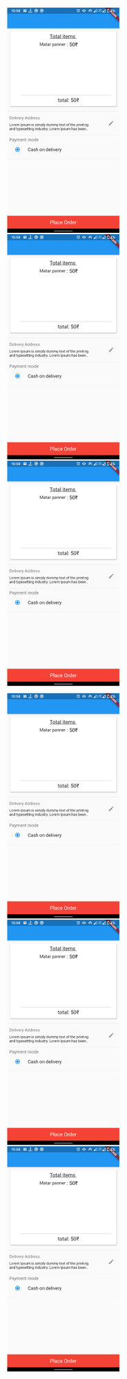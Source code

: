 <p float="left">
  <img src="Screenshot/buy.png" width = "260",height = "300"  />
  <img src="Screenshot/buy.png" width = "260",height = "300"/> 
  <img src="Screenshot/buy.png" width = "260",height = "300" />
</p>
<div height = "100"> </div>
<p float="left">
  <img src="Screenshot/buy.png" width = "260",height = "300"  />
  <img src="Screenshot/buy.png" width = "260",height = "300"/> 
  <img src="Screenshot/buy.png" width = "260",height = "300" />
</p>
